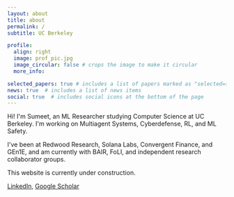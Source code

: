 ```yaml
---
layout: about
title: about
permalink: /
subtitle: UC Berkeley

profile:
  align: right
  image: prof_pic.jpg
  image_circular: false # crops the image to make it circular
  more_info:

selected_papers: true # includes a list of papers marked as "selected={true}"
news: true  # includes a list of news items
social: true  # includes social icons at the bottom of the page
---
```


Hi! I'm Sumeet, an ML Researcher studying Computer Science at UC Berkeley. I'm working on Multiagent Systems, Cyberdefense, RL, and ML Safety.

I've been at Redwood Research, Solana Labs, Convergent Finance, and GEn1E, and am currently with BAIR, FoLI, and independent research collaborator groups.

This website is currently under construction.

[LinkedIn](https://www.linkedin.com/in/sumeetmotwani), [Google Scholar](https://scholar.google.com/citations?user=zrKaZuMAAAAJ&hl=en&oi=ao)

<!---
Write your biography here. Tell the world about yourself. Link to your favorite [subreddit](http://reddit.com). You can put a picture in, too. The code is already in, just name your picture `prof_pic.jpg` and put it in the `img/` folder.

Put your address / P.O. box / other info right below your picture. You can also disable any of these elements by editing `profile` property of the YAML header of your `_pages/about.md`. Edit `_bibliography/papers.bib` and Jekyll will render your [publications page](/al-folio/publications/) automatically.

Link to your social media connections, too. This theme is set up to use [Font Awesome icons](http://fortawesome.github.io/Font-Awesome/) and [Academicons](https://jpswalsh.github.io/academicons/), like the ones below. Add your Facebook, Twitter, LinkedIn, Google Scholar, or just disable all of them.

-->